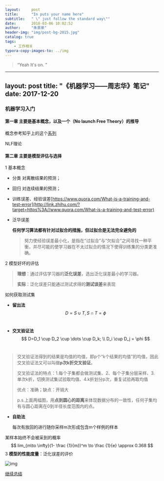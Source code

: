 ```yaml
---
layout:     post
title:      "In puts your name here"
subtitle:   " \" just follow the standard way\""
date:       2018-03-06 10:02:52
author:     "朱景泉"
header-img: "img/post-bg-2015.jpg"
catalog: true
tags:
    - 工作相关
typora-copy-images-to: ../img
---
```


> “Yeah It's on. ”

---
layout: post
title: "《机器学习——周志华》笔记"
date: 2017-12-20
---

### 机器学习入门

#### 第一章 主要是基本概念，以及一个（No launch Free Theory）的推导

概念参考知乎上的这个[系列](https://zhuanlan.zhihu.com/p/27900874)

NLF理论

#### 第二章 主要是模型评估与选择

1 基本概念

- 分类 对离散结果的预测；

- 回归 对连续结果的预测；

- 训练误差、经验误差[https://www.quora.com/What-is-a-training-and-test-error](http://link.zhihu.com/?target=https%3A//www.quora.com/What-is-a-training-and-test-error)

- 泛华误差

  **任何学习算法都有针对过拟合的措施，但过拟合是无法完全避免的**

  > 努力使经验误差最小化，是指在“过拟合”与“欠拟合”之间寻找一种平衡，并尽可能的使学习器在不太过拟合的情况下使得训练集的分类更准确。

2 模型好坏的评估

> **理想**：通过评估学习器的**泛化误差**，选出泛化误差最小的学习器。
>
> **实际**：泛化误差只能通过测试求得的**测试误差**来表现

如何获取测试集

- **留出法** 
  $$
  D=S\cup T,S\cap T=\phi
  $$
  ​

- **交叉验证法**
  $$
  D=D_1 \cup D_2 \cup \dots \cup D_k; \\ D_i \cup D_j = \phi
  $$
  ​

> 交叉验证法得到的结果是均值的均值，即p个“k个结果的均值”的均值，因此交叉验证法又可以叫做**p次k折交叉验证**。
>
> 交叉验证法的特点：1.每个子集都会做测试集、2、每个子集分层采样、3.单次k折，切换测试集试验取均值、4.k折划分p次，重复试验再取均值
>
> 优点：准确；缺点：开销大
>
> p.s.上面两幅图，用**点到圆心的距离**来体现数据分布的一致性，任何子集均有与圆心距离在0到半径长度范围内的点。

- **自助法**

  每次有放回的进行随你采样m次形成包含m个样例的样本

某样本始终不会被采到的概率
$$
lim_{m\to \infty}(1- \frac {1}{m})^m \to \frac {1}{e} \approx 0.368
$$
3 **模型的性能度量**：泛化误差的评价



![img](https://pic2.zhimg.com/50/v2-0857b2161efa8306a2d263ace3b1a996_hd.jpg)

[继续总结](https://zhuanlan.zhihu.com/p/28482121)
